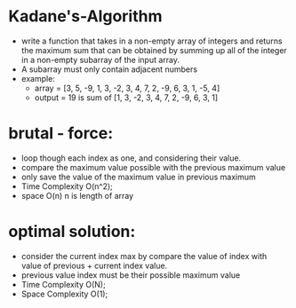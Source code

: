 # Kadane's-Algorithm
- write a function that takes in a non-empty array of integers and returns the maximum sum that can be obtained by summing up all of the integer in a non-empty subarray of the input array.
- A subarray must only contain adjacent numbers
- example:
  - array = [3, 5, -9, 1, 3, -2, 3, 4, 7, 2, -9, 6, 3, 1, -5, 4]
  - output = 19  is sum of [1, 3, -2, 3, 4, 7, 2, -9, 6, 3, 1]
# brutal - force:
- loop though each index as one, and considering their value.
- compare the maximum value possible with the previous maximum value
- only save the value  of the maximum value in previous maximum
- Time Complexity  O(n^2);
- space O(n) n is length of array
# optimal solution:
- consider the current index max by compare the value of index with value of previous + current index value.
- previous value index must be their possible maximum value
- Time Complexity O(N);
- Space Complexity O(1);
